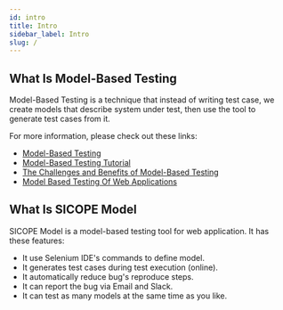 ```yaml
---
id: intro
title: Intro
sidebar_label: Intro
slug: /
---
```


## What Is Model-Based Testing

Model-Based Testing is a technique that instead of writing test case, we create models that describe system under test,
then use the tool to generate test cases from it.

For more information, please check out these links:
* [Model-Based Testing](http://testoptimal.com/ref/starwest-2006-mbt-tutorial.pdf)
* [Model-Based Testing Tutorial](https://www.guru99.com/model-based-testing-tutorial.html)
* [The Challenges and Benefits of Model-Based Testing](https://saucelabs.com/blog/the-challenges-and-benefits-of-model-based-testing)
* [Model Based Testing Of Web Applications](https://testoptimal.com/ref/ModelBasedTestingOfWebApplications.pdf)

## What Is SICOPE Model

SICOPE Model is a model-based testing tool for web application. It has these features:

* It use Selenium IDE's commands to define model.
* It generates test cases during test execution (online).
* It automatically reduce bug's reproduce steps.
* It can report the bug via Email and Slack.
* It can test as many models at the same time as you like.
